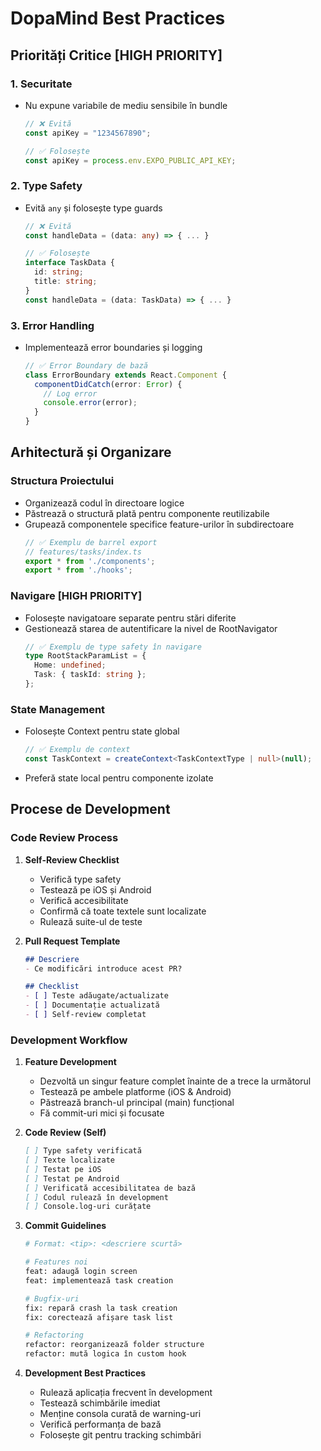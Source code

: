 # DopaMind Best Practices

## Priorități Critice [HIGH PRIORITY]

### 1. Securitate
- Nu expune variabile de mediu sensibile în bundle
  ```typescript
  // ❌ Evită
  const apiKey = "1234567890";
  
  // ✅ Folosește
  const apiKey = process.env.EXPO_PUBLIC_API_KEY;
  ```

### 2. Type Safety
- Evită `any` și folosește type guards
  ```typescript
  // ❌ Evită
  const handleData = (data: any) => { ... }
  
  // ✅ Folosește
  interface TaskData {
    id: string;
    title: string;
  }
  const handleData = (data: TaskData) => { ... }
  ```

### 3. Error Handling
- Implementează error boundaries și logging
  ```typescript
  // ✅ Error Boundary de bază
  class ErrorBoundary extends React.Component {
    componentDidCatch(error: Error) {
      // Log error
      console.error(error);
    }
  }
  ```

## Arhitectură și Organizare

### Structura Proiectului
- Organizează codul în directoare logice
- Păstrează o structură plată pentru componente reutilizabile
- Grupează componentele specifice feature-urilor în subdirectoare
  ```typescript
  // ✅ Exemplu de barrel export
  // features/tasks/index.ts
  export * from './components';
  export * from './hooks';
  ```

### Navigare [HIGH PRIORITY]
- Folosește navigatoare separate pentru stări diferite
- Gestionează starea de autentificare la nivel de RootNavigator
  ```typescript
  // ✅ Exemplu de type safety în navigare
  type RootStackParamList = {
    Home: undefined;
    Task: { taskId: string };
  };
  ```

### State Management
- Folosește Context pentru state global
  ```typescript
  // ✅ Exemplu de context
  const TaskContext = createContext<TaskContextType | null>(null);
  ```
- Preferă state local pentru componente izolate

## Procese de Development

### Code Review Process
1. **Self-Review Checklist**
   - Verifică type safety
   - Testează pe iOS și Android
   - Verifică accesibilitate
   - Confirmă că toate textele sunt localizate
   - Rulează suite-ul de teste

2. **Pull Request Template**
   ```markdown
   ## Descriere
   - Ce modificări introduce acest PR?
   
   ## Checklist
   - [ ] Teste adăugate/actualizate
   - [ ] Documentație actualizată
   - [ ] Self-review completat
   ```

### Development Workflow

1. **Feature Development**
   - Dezvoltă un singur feature complet înainte de a trece la următorul
   - Testează pe ambele platforme (iOS & Android)
   - Păstrează branch-ul principal (main) funcțional
   - Fă commit-uri mici și focusate

2. **Code Review (Self)**
   ```markdown
   [ ] Type safety verificată
   [ ] Texte localizate
   [ ] Testat pe iOS
   [ ] Testat pe Android
   [ ] Verificată accesibilitatea de bază
   [ ] Codul rulează în development
   [ ] Console.log-uri curățate
   ```

3. **Commit Guidelines**
   ```bash
   # Format: <tip>: <descriere scurtă>
   
   # Features noi
   feat: adaugă login screen
   feat: implementează task creation
   
   # Bugfix-uri
   fix: repară crash la task creation
   fix: corectează afișare task list
   
   # Refactoring
   refactor: reorganizează folder structure
   refactor: mută logica în custom hook
   ```

4. **Development Best Practices**
   - Rulează aplicația frecvent în development
   - Testează schimbările imediat
   - Menține consola curată de warning-uri
   - Verifică performanța de bază
   - Folosește git pentru tracking schimbări
